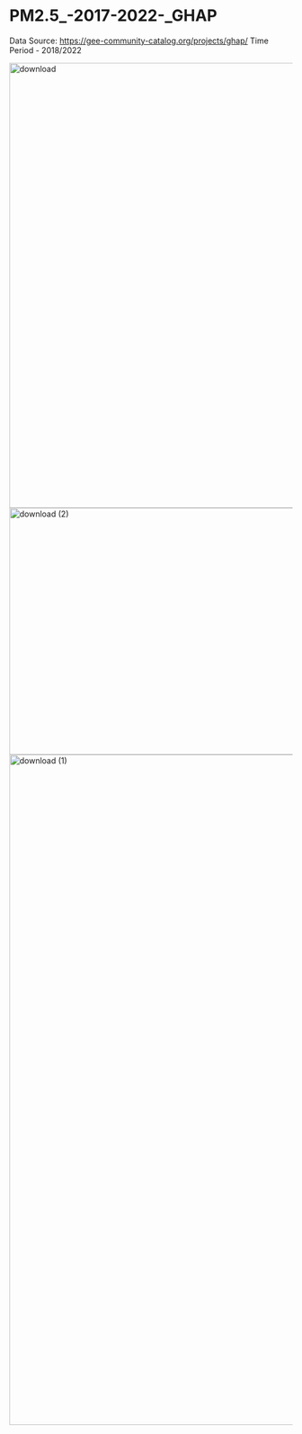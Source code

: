 # PM2.5_-2017-2022-_GHAP

Data Source: https://gee-community-catalog.org/projects/ghap/ 
Time Period - 2018/2022

<img width="1102" height="790" alt="download" src="https://github.com/user-attachments/assets/a6d32d45-dcdb-4c25-98c4-0667663726d9" />
<img width="547" height="438" alt="download (2)" src="https://github.com/user-attachments/assets/fa0401c1-8b1a-4a51-91c0-e028d19dd197" />
<img width="1446" height="1190" alt="download (1)" src="https://github.com/user-attachments/assets/58f8dbfc-9d33-4acf-ab3a-7e144e710818" />
